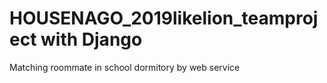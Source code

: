 # HOUSENAGO_2019likelion_teamproject with Django
Matching roommate in school dormitory by web service
